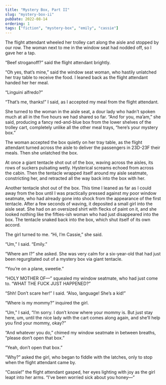 ```yaml
---
title: "Mystery Box, Part II"
slug: "mystery-box-ii"
pubDate: 2022-08-14
ordering: 1
tags: ["fiction", "mystery-box", "emily", "cassie"]
---
```


<span class="small-caps">The flight attendant wheeled her trolley cart</span> along the aisle and stopped by our row. The woman next to me in the window seat had nodded off, so I gave her a tap.

“Beef stroganoff?” said the flight attendant brightly.

“Oh yes, that’s mine,” said the window seat woman, who hastily unlatched her tray table to receive the food. I leaned back as the flight attendant handed her her meal.

“Linguini alfredo?”

“That’s me, thanks!” I said, as I accepted my meal from the flight attendant.

She turned to the woman in the aisle seat, a dour lady who hadn’t spoken much at all in the five hours we had shared so far. “And for you, ma’am,” she said, producing a fancy red-and-blue box from the lower shelves of the trolley cart, completely unlike all the other meal trays, “here’s your mystery box.”

The woman accepted the box quietly on her tray table, as the flight attendant turned across the aisle to deliver the passengers in 23D-23F their meals. Then she unlatched the box.

At once a giant tentacle shot out of the box, waving across the aisles, its rows of suckers pulsating wetly. Hysterical screams echoed from across the cabin. Then the tentacle wrapped itself around my aisle seatmate, constricting her, and retracted all the way back into the box with her.

Another tentacle shot out of the box. This time I leaned as far as I could away from the box until I was practically pressed against my poor window seatmate, who had already gone into shock from the appearance of the first tentacle. After a few seconds of waving, it deposited a small girl into the aisle seat. She had on an oversized shirt with flecks of paint on it, and she looked nothing like the fifties-ish woman who had just disappeared into the box. The tentacle snaked back into the box, which shut itself of its own accord.

The girl turned to me. “Hi, I’m Cassie,” she said.

“Um,” I said. “Emily.”

“Where am I?” she asked. She was very calm for a six-year-old that had just been regurgitated out of a mystery box via giant tentacle.

“You’re on a plane, sweetie.”

“HOLY MOTHER OF—” squealed my window seatmate, who had just come to. “WHAT THE FUCK JUST HAPPENED?”

“Shh! Don’t scare her!” I said. “Also, language! She’s a kid!”

“Where is my mommy?” inquired the girl.

“Um,” I said, “I’m sorry. I don’t know where your mommy is. But just stay here, um, until the nice lady with the cart comes along again, and she’ll help you find your mommy, okay?”

“And whatever you do,” chimed my window seatmate in between breaths, “please don’t open that box.”

“Yeah, don’t open that box.”

“Why?” asked the girl, who began to fiddle with the latches, only to stop when the flight attendant came by.

“Cassie!” the flight attendant gasped, her eyes lighting with joy as the girl leapt into her arms. “I’ve been worried sick about you honey—”